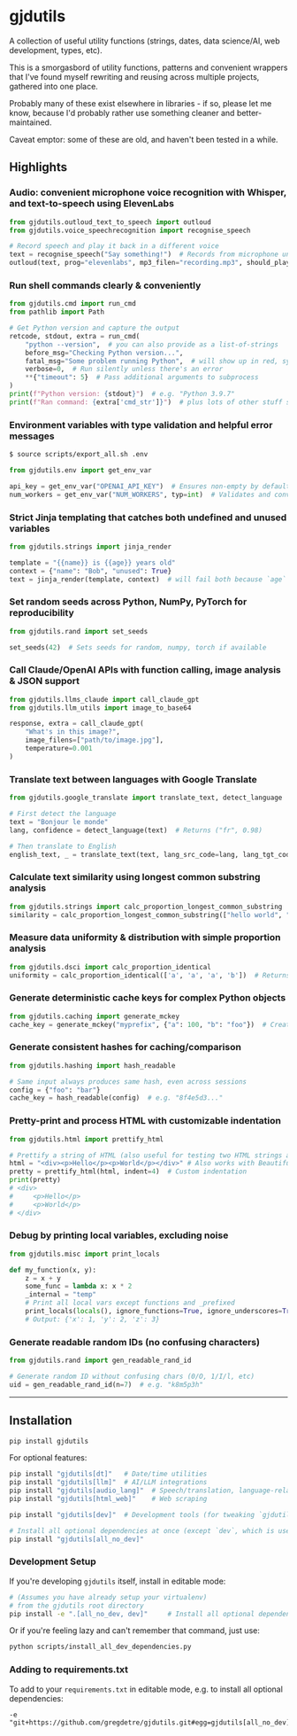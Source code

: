 # gjdutils

A collection of useful utility functions (strings, dates, data science/AI, web development, types, etc).

This is a smorgasbord of utility functions, patterns and convenient wrappers that I've found myself rewriting and reusing across multiple projects, gathered into one place.

Probably many of these exist elsewhere in libraries - if so, please let me know, because I'd probably rather use something cleaner and better-maintained.

Caveat emptor: some of these are old, and haven't been tested in a while.


## Highlights

### Audio: convenient microphone voice recognition with Whisper, and text-to-speech using ElevenLabs
```python
from gjdutils.outloud_text_to_speech import outloud
from gjdutils.voice_speechrecognition import recognise_speech

# Record speech and play it back in a different voice
text = recognise_speech("Say something!")  # Records from microphone until you press ENTER
outloud(text, prog="elevenlabs", mp3_filen="recording.mp3", should_play=True)  # Plays back what you said
```


### Run shell commands clearly & conveniently
```python
from gjdutils.cmd import run_cmd
from pathlib import Path

# Get Python version and capture the output
retcode, stdout, extra = run_cmd(
    "python --version",  # you can also provide as a list-of-strings
    before_msg="Checking Python version...",
    fatal_msg="Some problem running Python",  # will show up in red, sys.exit(1)
    verbose=0,  # Run silently unless there's an error
    **{"timeout": 5}  # Pass additional arguments to subprocess
)
print(f"Python version: {stdout}")  # e.g. "Python 3.9.7"
print(f"Ran command: {extra['cmd_str']}")  # plus lots of other stuff stored
```


### Environment variables with type validation and helpful error messages
```bash
$ source scripts/export_all.sh .env
```

```python
from gjdutils.env import get_env_var

api_key = get_env_var("OPENAI_API_KEY")  # Ensures non-empty by default
num_workers = get_env_var("NUM_WORKERS", typ=int)  # Validates and converts to int
```

### Strict Jinja templating that catches both undefined and unused variables
```python
from gjdutils.strings import jinja_render

template = "{{name}} is {{age}} years old"
context = {"name": "Bob", "unused": True}
text = jinja_render(template, context)  # will fail both because `age` is missing and `unused` is superfluous
```


### Set random seeds across Python, NumPy, PyTorch for reproducibility
```python
from gjdutils.rand import set_seeds

set_seeds(42)  # Sets seeds for random, numpy, torch if available
```


### Call Claude/OpenAI APIs with function calling, image analysis & JSON support
```python
from gjdutils.llms_claude import call_claude_gpt
from gjdutils.llm_utils import image_to_base64

response, extra = call_claude_gpt(
    "What's in this image?",
    image_filens=["path/to/image.jpg"],
    temperature=0.001
)
```


### Translate text between languages with Google Translate
```python
from gjdutils.google_translate import translate_text, detect_language

# First detect the language
text = "Bonjour le monde"
lang, confidence = detect_language(text)  # Returns ("fr", 0.98)

# Then translate to English
english_text, _ = translate_text(text, lang_src_code=lang, lang_tgt_code="en")  # Returns "Hello world"
```


### Calculate text similarity using longest common substring analysis
```python
from gjdutils.strings import calc_proportion_longest_common_substring
similarity = calc_proportion_longest_common_substring(["hello world", "hello there"])  # Returns ~0.45 for "hello" match
```


### Measure data uniformity & distribution with simple proportion analysis
```python
from gjdutils.dsci import calc_proportion_identical
uniformity = calc_proportion_identical(['a', 'a', 'a', 'b'])  # Returns 0.75 (75% are 'a')
```


### Generate deterministic cache keys for complex Python objects
```python
from gjdutils.caching import generate_mckey
cache_key = generate_mckey("myprefix", {"a": 100, "b": "foo"})  # Creates deterministic cache key
```


### Generate consistent hashes for caching/comparison
```python
from gjdutils.hashing import hash_readable

# Same input always produces same hash, even across sessions
config = {"foo": "bar"}
cache_key = hash_readable(config)  # e.g. "8f4e5d3..."
```


### Pretty-print and process HTML with customizable indentation
```python
from gjdutils.html import prettify_html

# Prettify a string of HTML (also useful for testing two HTML strings are identical without caring about whitespace)
html = "<div><p>Hello</p><p>World</p></div>" # Also works with BeautifulSoup elements
pretty = prettify_html(html, indent=4)  # Custom indentation
print(pretty)
# <div>
#     <p>Hello</p>
#     <p>World</p>
# </div>
```


### Debug by printing local variables, excluding noise
```python
from gjdutils.misc import print_locals

def my_function(x, y):
    z = x + y
    some_func = lambda x: x * 2
    _internal = "temp"
    # Print all local vars except functions and _prefixed
    print_locals(locals(), ignore_functions=True, ignore_underscores=True)
    # Output: {'x': 1, 'y': 2, 'z': 3}
```


### Generate readable random IDs (no confusing characters)
```python
from gjdutils.rand import gen_readable_rand_id

# Generate random ID without confusing chars (0/O, 1/I/l, etc)
uid = gen_readable_rand_id(n=7)  # e.g. "k8m5p3h"
```

----

## Installation

```bash
pip install gjdutils
```

For optional features:
```bash
pip install "gjdutils[dt]"   # Date/time utilities
pip install "gjdutils[llm]"  # AI/LLM integrations
pip install "gjdutils[audio_lang]"  # Speech/translation, language-related
pip install "gjdutils[html_web]"    # Web scraping

pip install "gjdutils[dev]"  # Development tools (for tweaking `gjdutils` itself, e.g. pytest)

# Install all optional dependencies at once (except `dev`, which is used for developing `gjdutils` itself)
pip install "gjdutils[all_no_dev]"
```

### Development Setup

If you're developing `gjdutils` itself, install in editable mode:
```bash
# (Assumes you have already setup your virtualenv)
# from the gjdutils root directory
pip install -e ".[all_no_dev, dev]"     # Install all optional dependencies
```

Or if you're feeling lazy and can't remember that command, just use:

```bash
python scripts/install_all_dev_dependencies.py
```


### Adding to requirements.txt

To add to your `requirements.txt` in editable mode, e.g. to install all optional dependencies:
```text
-e "git+https://github.com/gregdetre/gjdutils.git#egg=gjdutils[all_no_dev]"
```
